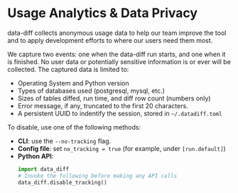 # Usage Analytics & Data Privacy

data-diff collects anonymous usage data to help our team improve the tool and to apply development efforts to where our users need them most.

We capture two events: one when the data-diff run starts, and one when it is finished. No user data or potentially sensitive information is or ever will be collected. The captured data is limited to:

- Operating System and Python version
- Types of databases used (postgresql, mysql, etc.)
- Sizes of tables diffed, run time, and diff row count (numbers only)
- Error message, if any, truncated to the first 20 characters.
- A persistent UUID to indentify the session, stored in `~/.datadiff.toml`

To disable, use one of the following methods:

* **CLI**: use the `--no-tracking` flag.
* **Config file**: set `no_tracking = true` (for example, under `[run.default]`)
* **Python API**:
    ```python
    import data_diff
    # Invoke the following before making any API calls
    data_diff.disable_tracking()
    ```